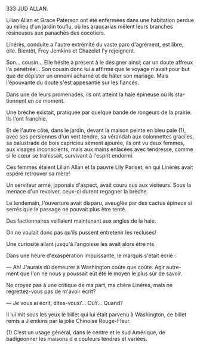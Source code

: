 333 JUD ALLAN.

Lilian Allan et Grace Paterson ont été enfermées dans une habitation
perdue au milieu d'un jardin touflu, où les araucarias mêlent leurs branches
résineuses aux panachés des cocotiers.

Linérès, conduite a l'autre extrémité du vaste parc d'agrément, est libre,
elle. Bientôt, Frey Jemkins et Chazelet l'y rejoignent.

Son... cousin... Elle hésite à présent à le désigner ainsi; car un doute
affreux l'a pénétrée... Son cousin donc lui a afﬁrmé que le voyage n'avait
pour but que de dépister un ennemi acharné et de hâter son mariage. Mais
l'épouvante du doute s'est appesantie sur les ﬁancés.

Dans une de leurs promenades, ils ont atteint la haie épineuse où ils sta-
tionnent en ce moment.

Une brèche existait, pratiquée par quelque bande de rongeurs de la
prairie. Ils l'ont franchie.

Et de l'autre côté, dans le jardin, devant la maison peinte en bleu pale (1),
avec ses persiennes d'un vert tendre, sa vérandah aux colonnettes graciles,
sa balustrade de bois capricieu sèment ajourée, ils ont vu deux femmes, aux
visages inconscients, mais aux mains enlacées avec tendresse, comme si
le cœur se trahissait, survivant à l'esprit endormi.

Ces femmes étaient Lilian Allan et la pauvre Lily Pariset, en qui Linérès
avait espéré retrouver sa mère!

Un serviteur armé, japonais d'aspect, avait couru sus aux visiteurs. Sous
la menace d'un revolver, ceux-ci durent regagner la brèche.

Le lendemain, l'ouverture avait disparu, aveuglée par des cactus épineux
si serrés que le passage ne pouvait plus ètre tenté.

Des factionnaires veillaient maintenant aux angles de la haie.

On ne voulait donc pas qu’ils pussent entretenir les recluses!

Une curiosité allant jusqu'à l’angoisse les avait alors étreints.

Dans une heure d'exaspération impuissante, le marquis s'était écrié :

— Ah! J'aurais dû demeurer à Washington coûte que coûte. Agir autre-
ment que l'on ne nous y poussait eût été le moyen le plus sûr de savoir.

Ne croyez pas à une critique de ma part, ma chère Linérès, mais ne
regrettez-vous pas de m'avoir écrit?

— Je vous ai écrit, dites-vousï’... OùŸ... Quand?

Il lui mit sous les yeux le billet qui lui était parvenu à Washington, ce
billet remis a J emkins par la jolie Chinoise Rouge-Fleur.

(1) C’est un usage général, dans le centre et le sud Amérique, de badigeonner les maisons d e
couleurs tendres et variées.

